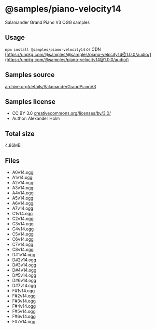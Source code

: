 # @samples/piano-velocity14

Salamander Grand Piano V3 OGG samples

## Usage

`npm install @samples/piano-velocity14` or CDN [https://unpkg.com/@samples/@samples/piano-velocity14@1.0.0/audio/](https://unpkg.com/@samples/piano-velocity14@1.0.0/audio/)

## Samples source

[archive.org/details/SalamanderGrandPianoV3](https://archive.org/details/SalamanderGrandPianoV3)

## Samples license

- CC BY 3.0 [creativecommons.org/licenses/by/3.0/](http://creativecommons.org/licenses/by/3.0/)
- Author: Alexander Holm 

## Total size

4.86MB

## Files

- A0v14.ogg
- A1v14.ogg
- A2v14.ogg
- A3v14.ogg
- A4v14.ogg
- A5v14.ogg
- A6v14.ogg
- A7v14.ogg
- C1v14.ogg
- C2v14.ogg
- C3v14.ogg
- C4v14.ogg
- C5v14.ogg
- C6v14.ogg
- C7v14.ogg
- C8v14.ogg
- D#1v14.ogg
- D#2v14.ogg
- D#3v14.ogg
- D#4v14.ogg
- D#5v14.ogg
- D#6v14.ogg
- D#7v14.ogg
- F#1v14.ogg
- F#2v14.ogg
- F#3v14.ogg
- F#4v14.ogg
- F#5v14.ogg
- F#6v14.ogg
- F#7v14.ogg